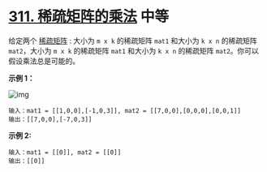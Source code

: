 # [311. 稀疏矩阵的乘法](https://leetcode-cn.com/problems/sparse-matrix-multiplication/) 中等

给定两个 [稀疏矩阵](https://baike.baidu.com/item/稀疏矩阵) : 大小为 `m x k` 的稀疏矩阵 `mat1` 和大小为 `k x n` 的稀疏矩阵 `mat2`，大小为 `m x k` 的稀疏矩阵 `mat1` 和大小为 `k x n` 的稀疏矩阵 `mat2`。你可以假设乘法总是可能的。

**示例 1：**

![img](https://assets.leetcode.com/uploads/2021/03/12/mult-grid.jpg)

```
输入：mat1 = [[1,0,0],[-1,0,3]], mat2 = [[7,0,0],[0,0,0],[0,0,1]]
输出：[[7,0,0],[-7,0,3]]
```

**示例 2:**

```
输入：mat1 = [[0]], mat2 = [[0]]
输出：[[0]]
```

